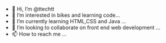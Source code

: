 - 👋 Hi, I’m @ttechtt
- 👀 I’m interested in bikes and learning code...
- 🌱 I’m currently learning HTML,CSS and Java ...
- 💞️ I’m looking to collaborate on front end web development ...
- 📫 How to reach me ...

<!---
ttechtt/ttechtt is a ✨ special ✨ repository because its `README.md` (this file) appears on your GitHub profile.
You can click the Preview link to take a look at your changes.
--->

